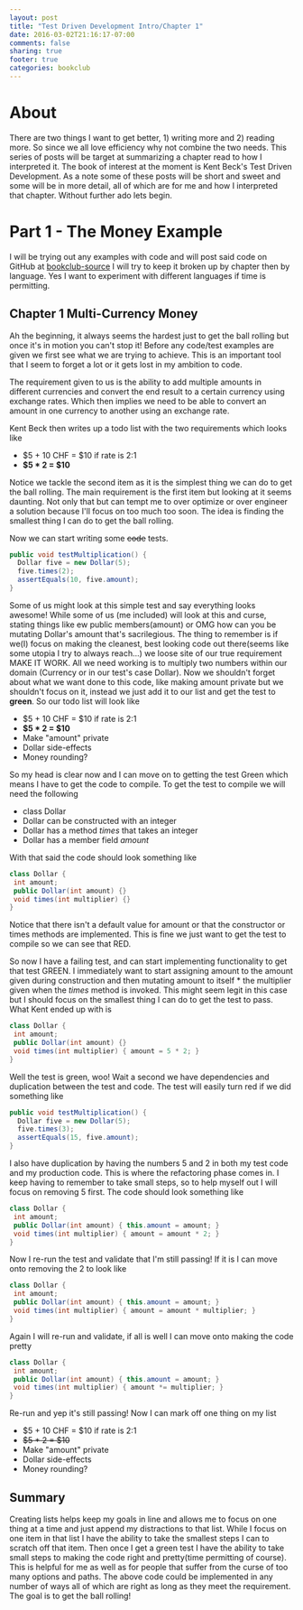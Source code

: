 ```yaml
---
layout: post
title: "Test Driven Development Intro/Chapter 1"
date: 2016-03-02T21:16:17-07:00
comments: false
sharing: true
footer: true
categories: bookclub
---
```


# About 
There are two things I want to get better, 1) writing more and 2) reading more. So since we all love efficiency why not combine the two needs.
This series of posts will be target at summarizing a chapter read to how I interpreted it. The book of interest at the moment is Kent Beck's
Test Driven Development. As a note some of these posts will be short and sweet and some will be in more detail, all of which are for me and how I interpreted that chapter.
Without further ado lets begin.

# Part 1 - The Money Example

I will be trying out any examples with code and will post said code on GitHub at [bookclub-source](https://github.com/slopyjoe/bookclub-source.git)
I will try to keep it broken up by chapter then by language. Yes I want to experiment with different languages if time is permitting.

## Chapter 1 Multi-Currency Money
Ah the beginning, it always seems the hardest just to get the ball rolling but once it's in motion you can't stop it!
Before any code/test examples are given we first see what we are trying to achieve. This is an important tool that I seem to forget a lot or it gets lost in my ambition to code.

The requirement given to us is the ability to add multiple amounts in different currencies and convert the end result to a certain currency using exchange rates.
Which then implies we need to be able to convert an amount in one currency to another using an exchange rate. 

Kent Beck then writes up a todo list with the two requirements which looks like

* $5 + 10 CHF = $10 if rate is 2:1
* __$5 * 2 = $10__

Notice we tackle the second item as it is the simplest thing we can do to get the ball rolling. The main requirement is the first item but looking at it seems daunting. Not only that
but can tempt me to over optimize or over engineer a solution because I'll focus on too much too soon. The idea is finding the smallest thing I can do to get the ball rolling.

Now we can start writing some ~~code~~ tests. 

```java
public void testMultiplication() {
  Dollar five = new Dollar(5);
  five.times(2);
  assertEquals(10, five.amount);
}
```

Some of us might look at this simple test and say everything looks awesome! While some of us (me included) will look at this and curse, stating things like ew public members(amount) or OMG how
can you be mutating Dollar's amount that's sacrilegious. 
The thing to remember is if we(I) focus on making the cleanest, best looking code out there(seems like some utopia I try to always reach...) we loose site of our true requirement MAKE IT WORK. 
All we need working is to multiply two numbers within our domain (Currency or in our test's case Dollar).
Now we shouldn't forget about what we want done to this code, like making amount private but we shouldn't focus on it, instead we just add it to our list and get the test to **green**.
So our todo list will look like
* $5 + 10 CHF = $10 if rate is 2:1
* __$5 * 2 = $10__
* Make "amount" private
* Dollar side-effects
* Money rounding?

So my head is clear now and I can move on to getting the test Green which means I have to get the code to compile. To get the test to compile we will need the following 
* class Dollar
* Dollar can be constructed with an integer
* Dollar has a method *times* that takes an integer
* Dollar has a member field *amount*

With that said the code should look something like 
```java
class Dollar {
 int amount;
 public Dollar(int amount) {}
 void times(int multiplier) {}
}
```

Notice that there isn't a default value for amount or that the constructor or times methods are implemented. This is fine we just want to get the test to compile so we can see that RED. 

So now I have a failing test, and can start implementing functionality to get that test GREEN. I immediately want to start assigning amount to the amount given during construction and then mutating
amount to itself * the multiplier given when the *times* method is invoked. This might seem legit in this case but I should focus on the smallest thing I can do to get the test to pass. 
What Kent ended up with is 
```java
class Dollar {
 int amount;
 public Dollar(int amount) {}
 void times(int multiplier) { amount = 5 * 2; }
}
```

Well the test is green, woo! Wait a second we have dependencies and duplication between the test and code. The test will easily turn red if we did something like 
```java
public void testMultiplication() {
  Dollar five = new Dollar(5);
  five.times(3);
  assertEquals(15, five.amount);
}
```
I also have duplication by having the numbers 5 and 2 in both my test code and my production code. This is where the refactoring phase comes in. I keep having to remember to take small steps, so to 
help myself out I will focus on removing 5 first. The code should look something like 
```java
class Dollar {
 int amount;
 public Dollar(int amount) { this.amount = amount; }
 void times(int multiplier) { amount = amount * 2; }
}
```

Now I re-run the test and validate that I'm still passing! If it is I can move onto removing the 2 to look like 
```java
class Dollar {
 int amount;
 public Dollar(int amount) { this.amount = amount; }
 void times(int multiplier) { amount = amount * multiplier; }
}
```

Again I will re-run and validate, if all is well I can move onto making the code pretty
```java
class Dollar {
 int amount;
 public Dollar(int amount) { this.amount = amount; }
 void times(int multiplier) { amount *= multiplier; }
}
```

Re-run and yep it's still passing! Now I can mark off one thing on my list
* $5 + 10 CHF = $10 if rate is 2:1
* ~~$5 * 2 = $10~~
* Make "amount" private
* Dollar side-effects
* Money rounding?

## Summary
Creating lists helps keep my goals in line and allows me to focus on one thing at a time and just append my distractions to that list.
While I focus on one item in that list I have the ability to take the smallest steps I can to scratch off that item. Then once I get a green test I have the ability to take small steps to making the
code right and pretty(time permitting of course).
This is helpful for me as well as for people that suffer from the curse of too many options and paths. The above code could be implemented in any number of ways all of which are right as long as they
meet the requirement. The goal is to get the ball rolling!